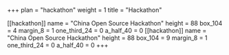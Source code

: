 +++ 
plan = "hackathon"
weight = 1
title = "Hackathon"


[[hackathon]]
    name = "China Open Source Hackathon"
    height = 88
    box_104 = 4
    margin_8 = 1
    one_third_24 = 0
    a_half_40 = 0
[[hackathon]]
    name = "China Open Source Hackathon"
    height = 88
    box_104 = 9
    margin_8 = 1
    one_third_24 = 0
    a_half_40 = 0
+++